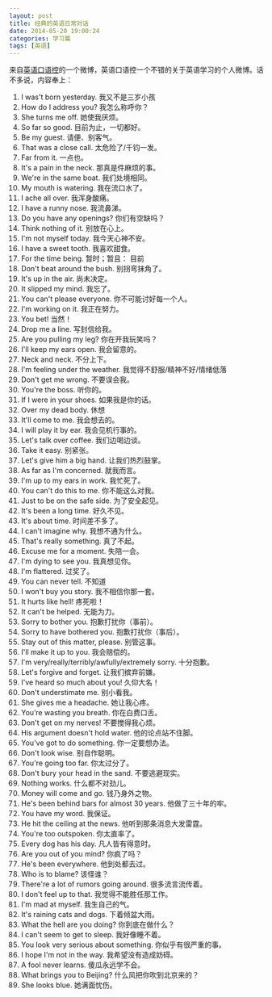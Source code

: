 ```yaml
---
layout: post
title: 经典的英语日常对话
date: 2014-05-20 19:00:24
categories: 学习篇
tags: [英语]
---
```

来自[英语口语控](http://weibo.com/p/1005051836384951/home?from=page_100505&mod=TAB#place)的一个微博，英语口语控一个不错的关于英语学习的个人微博。话不多说，内容奉上：
1. I was't born yesterday. 我又不是三岁小孩
2. How do I address you? 我怎么称呼你？
3. She turns me off. 她使我厌烦。
4. So far so good. 目前为止，一切都好。
5. Be my guest. 请便、别客气。
6. That was a close call. 太危险了/千钧一发。
7. Far from it. 一点也。
8. It's a pain in the neck. 那真是件麻烦的事。
9. We're in the same boat. 我们处境相同。
10. My mouth is watering. 我在流口水了。<!--more-->
11. I ache all over. 我浑身酸痛。
12. I have a runny nose. 我流鼻涕。
13. Do you have any openings? 你们有空缺吗？
14. Think nothing of it. 别放在心上。
15. I'm not myself today. 我今天心神不安。
16. I have a sweet tooth. 我喜欢甜食。
17. For the time being. 暂时；暂且： 目前
18. Don't beat around the bush. 别拐弯抹角了。
19. It's up in the air. 尚未决定。
20. It slipped my mind. 我忘了。
21. You can't please everyone. 你不可能讨好每一个人。
22. I'm working on it. 我正在努力。
23. You bet! 当然！
24. Drop me a line. 写封信给我。
25. Are you pulling my leg? 你在开我玩笑吗？
26. I'll keep my ears open. 我会留意的。
27. Neck and neck. 不分上下。
28. I'm feeling under the weather. 我觉得不舒服/精神不好/情绪低落
29. Don't get me wrong. 不要误会我。
30. You're the boss. 听你的。
31. If I were in your shoes. 如果我是你的话。
32. Over my dead body. 休想
33. It'll come to me. 我会想去的。
34. I will play it by ear. 我会见机行事的。
35. Let's talk over coffee. 我们边喝边谈。
36. Take it easy. 别紧张。
37. Let's give him a big hand. 让我们热烈鼓掌。
38. As far as I'm concerned. 就我而言。
39. I'm up to my ears in work. 我忙死了。
40. You can't do this to me. 你不能这么对我。
41. Just to be on the safe side. 为了安全起见。
42. It's been a long time. 好久不见。
43. It's about time. 时间差不多了。
44. I can't imagine why. 我想不通为什么。
45. That's really something. 真了不起。
46. Excuse me for a moment. 失陪一会。
47. I'm dying to see you.  我真想见你。
48. I'm flattered. 过奖了。
49. You can never tell. 不知道
50. I won't buy you story. 我不相信你那一套。
51. It hurts like hell! 疼死啦！
52. It can't be helped. 无能为力。
53. Sorry to bother you. 抱歉打扰你（事前）。
54. Sorry to have bothered you. 抱歉打扰你（事后）。
55. Stay out of this matter, please. 别管这事。
56. I'll make it up to you. 我会赔偿的。
57. I'm very/really/terribly/awfully/extremely sorry. 十分抱歉。
58. Let's forgive and forget. 让我们摈弃前嫌。
59. I've heard so much about you! 久仰大名！
60. Don't understimate me. 别小看我。
61. She gives me a headache. 她让我心疼。
62. You’re wasting you breath. 你在白费口舌。
63. Don't get on my nerves! 不要搅得我心烦。
64. His argument doesn't hold water. 他的论点站不住脚。
65. You've got to do something. 你一定要想办法。
66. Don't look wise. 别自作聪明。
67. You're going too far. 你太过分了。
68. Don't bury your head in the sand. 不要逃避现实。
69. Nothing works. 什么都不对劲儿。
70. Money will come and go. 钱乃身外之物。
71. He's been behind bars for almost 30 years. 他做了三十年的牢。
72. You have my word. 我保证。
73. He hit the ceiling at the news. 他听到那条消息大发雷霆。
74. You're too outspoken. 你太直率了。
75. Every dog has his day. 凡人皆有得意时。
76. Are you out of you mind? 你疯了吗？
77. He's been everywhere. 他到处都去过。
78. Who is to blame? 该怪谁？
79. There're a lot of rumors going around. 很多流言流传着。
80. I don't feel up to that. 我觉得不能胜任那工作。
81. I'm mad at myself. 我生自己的气。
82. It's raining cats and dogs.  下着倾盆大雨。
83. What the hell are you doing? 你到底在做什么？
84. I can't seem to get to sleep. 我好像睡不着。
85. You look very serious about something. 你似乎有很严重的事。
86. I hope I'm not in the way. 我希望没有造成妨碍。
87. A fool never learns. 傻瓜永远学不会。
88. What brings you to Beijing? 什么风把你吹到北京来的？
89. She looks blue. 她满面忧伤。

 